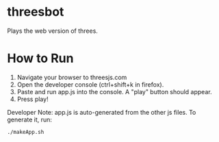 threesbot
=========

Plays the web version of threes.

How to Run
==========

1. Navigate your browser to threesjs.com
2. Open the developer console (ctrl+shift+k in firefox).
3. Paste and run app.js into the console. A "play" button should appear.
4. Press play!

Developer Note: app.js is auto-generated from the other js files. To generate it, run:

    ./makeApp.sh
